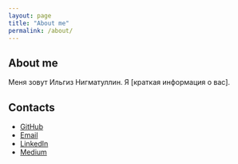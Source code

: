 ```yaml
---
layout: page
title: "About me"
permalink: /about/
---
```

## About me

Меня зовут Ильгиз Нигматуллин. Я [краткая информация о вас].

## Contacts

- [GitHub](https://github.com/ilgiz-n)
- [Email](mailto:iznigmatullin@gmail.com)
- [LinkedIn](https://www.linkedin.com/in/ilgiz-nigmatullin/)
- [Medium](https://medium.com/@ilgiz_n)
